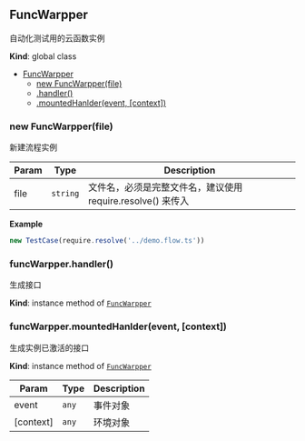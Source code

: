 <a name="FuncWarpper"></a>

## FuncWarpper
自动化测试用的云函数实例

**Kind**: global class  

* [FuncWarpper](#FuncWarpper)
    * [new FuncWarpper(file)](#new_FuncWarpper_new)
    * [.handler()](#FuncWarpper+handler)
    * [.mountedHanlder(event, [context])](#FuncWarpper+mountedHanlder)

<a name="new_FuncWarpper_new"></a>

### new FuncWarpper(file)
新建流程实例


| Param | Type | Description |
| --- | --- | --- |
| file | <code>string</code> | 文件名，必须是完整文件名，建议使用 require.resolve() 来传入 |

**Example**  
```js
new TestCase(require.resolve('../demo.flow.ts'))
```
<a name="FuncWarpper+handler"></a>

### funcWarpper.handler()
生成接口

**Kind**: instance method of [<code>FuncWarpper</code>](#FuncWarpper)  
<a name="FuncWarpper+mountedHanlder"></a>

### funcWarpper.mountedHanlder(event, [context])
生成实例已激活的接口

**Kind**: instance method of [<code>FuncWarpper</code>](#FuncWarpper)  

| Param | Type | Description |
| --- | --- | --- |
| event | <code>any</code> | 事件对象 |
| [context] | <code>any</code> | 环境对象 |

